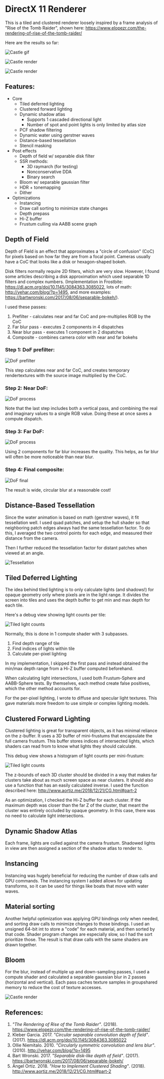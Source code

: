 # DirectX 11 Renderer

This is a tiled and clustered renderer loosely inspired by a frame analysis of "Rise of the Tomb Raider", shown here: https://www.elopezr.com/the-rendering-of-rise-of-the-tomb-raider/

Here are the results so far:

![Castle gif](DX11Renderer/Doc/Castle-Waves-0.gif)

![Castle render](DX11Renderer/Doc/Castle-Final-3.jpg)

![Castle render](DX11Renderer/Doc/Castle-Final-4.jpg)

## Features:
* Core
    *	Tiled deferred lighting
    *	Clustered forward lighting
    *	Dynamic shadow atlas
        *	Supports 1 cascaded directional light
        *	Number of spot and point lights is only limited by atlas size
    *	PCF shadow filtering
    * Dynamic water using gerstner waves
    * Distance-based tessellation
    * Stencil masking
* Post effects
    *	Depth of field w/ separable disk filter
    *	SSR methods:
        * 3D raymarch (for testing)
        * Nonconservative DDA
        * Binary search
    *	Bloom w/ separable gaussian filter
    *	HDR + tonemapping
    *	Dither
*	Optimizations
    * Instancing
    * Draw call sorting to minimize state changes
    * Depth prepass
    * Hi-Z buffer
    *	Frustum culling via AABB scene graph

## Depth of Field

Depth of Field is an effect that approximates a "circle of confusion" (CoC) for pixels based on how far they are from a focal point. Cameras usually have a CoC that looks like a disk or hexagon-shaped bokeh.

Disk filters normally require 2D filters, which are very slow. However, I found some articles describing a disk approximation which used separable 1D filters and complex numbers. (Implementation in Frostbite: https://dl.acm.org/doi/10.1145/3084363.3085022, lots of math: http://yehar.com/blog/?p=1495, and more examples: https://bartwronski.com/2017/08/06/separable-bokeh/).

I used these passes:
1. Prefilter - calculates near and far CoC and pre-multiplies RGB by the CoC
2. Far blur pass - executes 2 components in 4 dispatches
3. Near blur pass - executes 1 component in 2 dispatches
4. Composite - combines camera color with near and far bokehs

### Step 1: DoF prefilter:

![DoF prefilter](DX11Renderer/Doc/DoF-Prefilter.jpg)

This step calculates near and far CoC, and creates temporary rendertextures with the source image multiplied by the CoC.

### Step 2: Near DoF:

![DoF process](DX11Renderer/Doc/DoF-Near-Process.jpg)

Note that the last step includes both a vertical pass, and combining the real and imaginary values to a single RGB value. Doing these at once saves a compute dispatch.

### Step 3: Far DoF:

![DoF process](DX11Renderer/Doc/DoF-Far-Process.jpg)

Using 2 components for far blur increases the quality. This helps, as far blur will often be more noticeable than near blur.

### Step 4: Final composite:

![DoF final](DX11Renderer/Doc/DoF-Combined.jpg)

The result is wide, circular blur at a reasonable cost!

## Distance-Based Tessellation

Since the water animation is based on math (gerstner waves), it fit tessellation well. I used quad patches, and setup the hull shader so that neighboring patch edges always had the same tessellation factor. To do this, I averaged the two control points for each edge, and measured their distance from the camera.

Then I further reduced the tessellation factor for distant patches when viewed at an angle.

![Tessellation](DX11Renderer/Doc/Tess-Example.jpg)

## Tiled Deferred Lighting

The idea behind tiled lighting is to only calculate lights (and shadows!) for opaque geometry only where pixels are in the light range. It divides the screen into tiles and uses the depth buffer to get min and max depth for each tile.

Here's a debug view showing light counts per tile:

![Tiled light counts](DX11Renderer/Doc/Castle-Tiled-Lights.jpg)

Normally, this is done in 1 compute shader with 3 subpasses.

1. Find depth range of tile
2. Find indices of lights within tile
3. Calculate per-pixel lighting

In my implementation, I skipped the first pass and instead obtained the min/max depth range from a Hi-Z buffer computed beforehand.

When calculating light intersections, I used both Frustum-Sphere and AABB-Sphere tests. By themselves, each method create false positives, which the other method accounts for.

For the per-pixel lighting, I wrote to diffuse and specular light textures. This gave materials more freedom to use simple or complex lighting models.

## Clustered Forward Lighting

Clustered lighting is great for transparent objects, as it has minimal reliance on the z-buffer. It uses a 3D buffer of mini-frustums that encapsulate the full camera frustum. This buffer stores indices of intersected lights, which shaders can read from to know what lights they should calculate.

This debug view shows a histogram of light counts per mini-frustum:

![Tiled light counts](DX11Renderer/Doc/Castle-Clustered-Lights.jpg)

The z-bounds of each 3D cluster should be divided in a way that makes far clusters take about as much screen space as near clusters. It should also use a function that has an easily calculated inverse. I used the function described here: http://www.aortiz.me/2018/12/21/CG.html#part-2

As an optimization, I checked the Hi-Z buffer for each cluster. If the maximum depth was closer than the far Z of the cluster, that meant the cluster was entirely occluded by opaque geometry. In this case, there was no need to calculate light intersections.

## Dynamic Shadow Atlas

Each frame, lights are culled against the camera frustum. Shadowed lights in view are then assigned a section of the shadow atlas to render to.

## Instancing

Instancing was hugely beneficial for reducing the number of draw calls and GPU commands. The instancing system I added allows for updating transforms, so it can be used for things like boats that move with water waves.

## Material sorting

Another helpful optimization was applying GPU bindings only when needed, and sorting draw calls to minimize changes to those bindings. I used an unsigned 64-bit int to store a "code" for each material, and then sorted by that code. Shader program changes are especially slow, so I had the sort prioritize those. The result is that draw calls with the same shaders are drawn together.

## Bloom

For the blur, instead of multiple up and down-sampling passes, I used a compute shader and calculated a separable gaussian blur in 2 passes (horizontal and vertical). Each pass caches texture samples in groupshared memory to reduce the cost of texture accesses.

![Castle render](DX11Renderer/Doc/Castle-Bloom-Breakdown.jpg)

## References:
1. _"The Rendering of Rise of the Tomb Raider"_. (2018). https://www.elopezr.com/the-rendering-of-rise-of-the-tomb-raider/
2. Kleber Garcia. 2017. _"Circular separable convolution depth of field"_. (2017). https://dl.acm.org/doi/10.1145/3084363.3085022
3. Ollie Niemitalo. 2010. _"Circularly symmetric convolution and lens blur"_. (2010). http://yehar.com/blog/?p=1495
4. Bart Wronski. 2017. _"Separable disk-like depth of field"_. (2017). https://bartwronski.com/2017/08/06/separable-bokeh/
5. Ángel Ortiz. 2018. _"How to Implement Clustered Shading"_. (2018). http://www.aortiz.me/2018/12/21/CG.html#part-2
